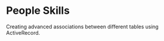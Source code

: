 People Skills
=============

Creating advanced associations between different tables using ActiveRecord.

